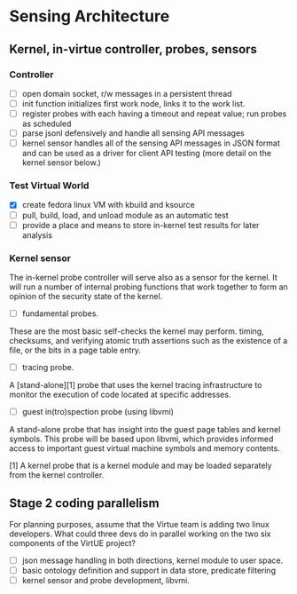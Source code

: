# Sensing Architecture
## Kernel, in-virtue controller, probes, sensors

### Controller
  - [ ] open domain socket, r/w messages in a persistent thread
  - [ ] init function initializes first work node, links it to the work list.
  - [ ] register probes with each having a timeout and repeat value; run probes as scheduled
  - [ ] parse jsonl defensively and handle all sensing API messages
  - [ ] kernel sensor handles all of the sensing API messages in JSON format and can be used as a driver for client API testing (more detail on the kernel sensor below.)

### Test Virtual World
  - [x] create fedora linux VM with kbuild and ksource
  - [ ] pull, build, load, and unload module as an automatic test
  - [ ] provide a place and means to store in-kernel test results for later analysis

### Kernel sensor

The in-kernel probe controller will serve also as a sensor for the kernel. It will run a number of internal probing functions that work together to form an opinion of the security state of the kernel.

  - [ ] fundamental probes.  

  These are the most basic self-checks the kernel may perform. timing, checksums, and verifying atomic truth assertions such as the existence of a file, or the bits in a page table entry.

  - [ ] tracing probe.

  A [stand-alone][1] probe that uses the kernel tracing infrastructure to monitor the execution of code located at specific addresses.

 - [ ] guest in(tro)spection probe (using libvmi)

 A stand-alone probe that has insight into the guest page tables and kernel symbols. This probe will be based upon libvmi, which provides informed access to important guest virtual machine symbols and memory contents.

[1] A kernel probe that is a kernel module and may be loaded separately from the kernel controller.

## Stage 2 coding parallelism
For planning purposes, assume that the Virtue team is adding two linux developers. What could three devs do in parallel working on the two six components of the VirtUE project? 

 - [ ] json message handling in both directions, kernel module to user space.
 - [ ] basic ontology definition and support in data store, predicate filtering
 - [ ] kernel sensor and probe development, libvmi.
